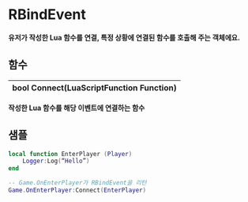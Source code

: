 # **RBindEvent**

 **유저가 작성한 Lua 함수를 연결, 특정 상황에 연결된 함수를 호출해 주는 객체에요.** 
## **함수**

| **bool Connect(LuaScriptFunction Function)** |
| :--- |
 **작성한 Lua 함수를 해당 이벤트에 연결하는 함수** 
## **샘플**

```lua
local function EnterPlayer (Player)
	Logger:Log(“Hello”)
end

-- Game.OnEnterPlayer가 RBindEvent을 리턴
Game.OnEnterPlayer:Connect(EnterPlayer)	 
```
